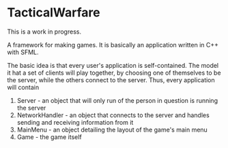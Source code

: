 # TacticalWarfare

This is a work in progress.

A framework for making games. It is basically an application written in C++ with SFML.

The basic idea is that every user's application is self-contained.
The model it hat a set of clients will play together, by choosing one of themselves to be the server,
while the others connect to the server. Thus, every application will contain

1. Server - an object that will only run of the person in question is running the server
2. NetworkHandler - an object that connects to the server and handles sending and receiving information from it
3. MainMenu - an object detailing the layout of the game's main menu
4. Game - the game itself
